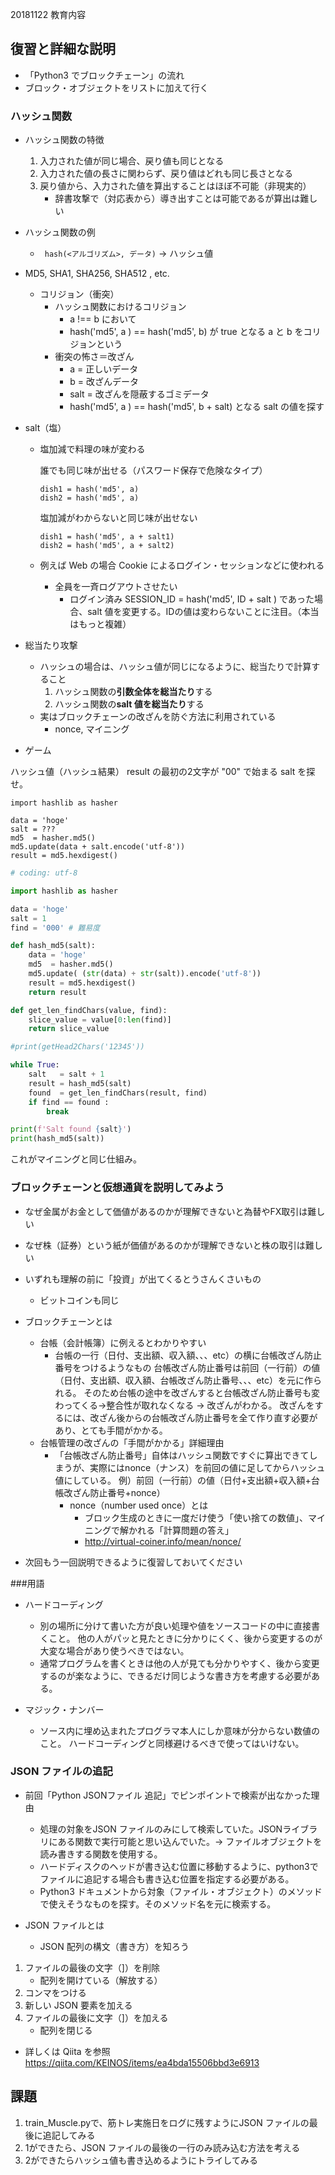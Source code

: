 20181122 教育内容

## 復習と詳細な説明

- 「Python3 でブロックチェーン」の流れ
- ブロック・オブジェクトをリストに加えて行く

### ハッシュ関数

- ハッシュ関数の特徴
    1. 入力された値が同じ場合、戻り値も同じとなる
    2. 入力された値の長さに関わらず、戻り値はどれも同じ長さとなる
    3. 戻り値から、入力された値を算出することはほぼ不可能（非現実的）
        - 辞書攻撃で（対応表から）導き出すことは可能であるが算出は難しい

- ハッシュ関数の例

    - ` hash(<アルゴリズム>, データ)`  -> ハッシュ値

- MD5, SHA1, SHA256, SHA512 , etc.
    - コリジョン（衝突）
        - ハッシュ関数におけるコリジョン
            - a !== b において
            - hash('md5', a ) == hash('md5', b) が true となる a と b をコリジョンという
        - 衝突の怖さ＝改ざん
            - a = 正しいデータ
            - b = 改ざんデータ
            - salt = 改ざんを隠蔽するゴミデータ
            - hash('md5', a ) == hash('md5', b + salt) となる salt の値を探す

- salt（塩）

    - 塩加減で料理の味が変わる
    
        誰でも同じ味が出せる（パスワード保存で危険なタイプ）
        ```
        dish1 = hash('md5', a)
        dish2 = hash('md5', a)
        ```

        塩加減がわからないと同じ味が出せない
        ```
        dish1 = hash('md5', a + salt1)
        dish2 = hash('md5', a + salt2)
        ```
    
    - 例えば Web の場合 Cookie によるログイン・セッションなどに使われる
        - 全員を一斉ログアウトさせたい
            - ログイン済み SESSION_ID = hash('md5', ID + salt ) であった場合、salt 値を変更する。IDの値は変わらないことに注目。（本当はもっと複雑）

- 総当たり攻撃
    - ハッシュの場合は、ハッシュ値が同じになるように、総当たりで計算すること
        1. ハッシュ関数の**引数全体を総当たり**する
        2. ハッシュ関数の**salt 値を総当たり**する
    - 実はブロックチェーンの改ざんを防ぐ方法に利用されている
        - nonce, マイニング

- ゲーム

ハッシュ値（ハッシュ結果） result の最初の2文字が "00" で始まる salt を探せ。

```
import hashlib as hasher

data = 'hoge'
salt = ???
md5  = hasher.md5()
md5.update(data + salt.encode('utf-8'))
result = md5.hexdigest()
```
```python
# coding: utf-8

import hashlib as hasher

data = 'hoge'
salt = 1
find = '000' # 難易度

def hash_md5(salt):
    data = 'hoge'
    md5  = hasher.md5()
    md5.update( (str(data) + str(salt)).encode('utf-8'))
    result = md5.hexdigest()
    return result

def get_len_findChars(value, find):
    slice_value = value[0:len(find)] 
    return slice_value

#print(getHead2Chars('12345'))

while True:
    salt   = salt + 1
    result = hash_md5(salt)
    found  = get_len_findChars(result, find)
    if find == found :
        break

print(f'Salt found {salt}')
print(hash_md5(salt))
```
これがマイニングと同じ仕組み。

### ブロックチェーンと仮想通貨を説明してみよう

- なぜ金属がお金として価値があるのかが理解できないと為替やFX取引は難しい
- なぜ株（証券）という紙が価値があるのかが理解できないと株の取引は難しい
- いずれも理解の前に「投資」が出てくるとうさんくさいもの
    - ビットコインも同じ

- ブロックチェーンとは
    - 台帳（会計帳簿）に例えるとわかりやすい
        -  台帳の一行（日付、支出額、収入額、、、etc）の横に台帳改ざん防止番号をつけるようなもの
            台帳改ざん防止番号は前回（一行前）の値（日付、支出額、収入額、台帳改ざん防止番号、、、etc）を元に作られる。
            そのため台帳の途中を改ざんすると台帳改ざん防止番号も変わってくる→整合性が取れなくなる → 改ざんがわかる。
            改ざんをするには、改ざん後からの台帳改ざん防止番号を全て作り直す必要があり、とても手間がかかる。
    - 台帳管理の改ざんの「手間がかかる」詳細理由
        - 「台帳改ざん防止番号」自体はハッシュ関数ですぐに算出できてしまうが、実際にはnonce（ナンス）を前回の値に足してからハッシュ値にしている。
           例）前回（一行前）の値（日付+支出額+収入額+台帳改ざん防止番号+nonce）
            - nonce（number used once）とは
                - ブロック生成のときに一度だけ使う「使い捨ての数値」、マイニングで解かれる「計算問題の答え」
                - http://virtual-coiner.info/mean/nonce/
- 次回もう一回説明できるように復習しておいてください

###用語
- ハードコーディング
    - 別の場所に分けて書いた方が良い処理や値をソースコードの中に直接書くこと。
      他の人がパッと見たときに分かりにくく、後から変更するのが大変な場合があり使うべきではない。
    - 通常プログラムを書くときは他の人が見ても分かりやすく、後から変更するのが楽なように、できるだけ同じような書き方を考慮する必要がある。
          
- マジック・ナンバー
    - ソース内に埋め込まれたプログラマ本人にしか意味が分からない数値のこと。
      ハードコーディングと同様避けるべきで使ってはいけない。

### JSON ファイルの追記

- 前回「Python JSONファイル 追記」でピンポイントで検索が出なかった理由
    - 処理の対象をJSON ファイルのみにして検索していた。JSONライブラリにある関数で実行可能と思い込んでいた。→ ファイルオブジェクトを読み書きする関数を使用する。
    - ハードディスクのヘッドが書き込む位置に移動するように、python3でファイルに追記する場合も書き込む位置を指定する必要がある。
    - Python3 ドキュメントから対象（ファイル・オブジェクト）のメソッドで使えそうなものを探す。そのメソッド名を元に検索する。    

- JSON ファイルとは
    - JSON 配列の構文（書き方）を知ろう

1. ファイルの最後の文字（]）を削除
    - 配列を開けている（解放する）
2. コンマをつける
3. 新しい JSON 要素を加える
4. ファイルの最後に文字（]）を加える
    - 配列を閉じる

- 詳しくは Qiita を参照
    https://qiita.com/KEINOS/items/ea4bda15506bbd3e6913

## 課題
1. train_Muscle.pyで、筋トレ実施日をログに残すようにJSON ファイルの最後に追記してみる
2. 1ができたら、JSON ファイルの最後の一行のみ読み込む方法を考える
3. 2ができたらハッシュ値も書き込めるようにトライしてみる
